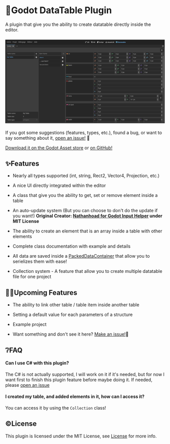 # 💾Godot DataTable Plugin

A plugin that give you the ability to create datatable directly inside the editor.

### ![ ](https://raw.githubusercontent.com/Ward727a/godot_datatable_plugin/master/images/preview2.png)

If you got some suggestions (features, types, etc.), found a bug, or want to say something about it, [open an issue!](https://github.com/Ward727a/godot_datatable_plugin/issues) 🙂

[Download it on the Godot Asset store](https://godotengine.org/asset-library/asset/2986) or [on GitHub!](https://github.com/Ward727a/godot_datatable_plugin/releases/latest)

## ✨Features

- Nearly all types supported (int, string, Rect2, Vector4, Projection, etc.)

- A nice UI directly integrated within the editor

- A class that give you the ability to get, set or remove element inside a table

- An auto-update system (But you can choose to don't do the update if you want!)
  **Original Creator: [Nathanhoad for Godot Input Helper](https://github.com/nathanhoad/godot_input_helper/tree/main) under MIT License**

- The ability to create an element that is an array inside a table with other elements

- Complete class documentation with example and details

- All data are saved inside a [PackedDataContainer](https://docs.godotengine.org/en/stable/classes/class_packeddatacontainer.html) that allow you to serielizes them with ease!

- Collection system - A feature that allow you to create multiple datatable file for one project

## 👨‍💻Upcoming Features

- The ability to link other table / table item inside another table

- Setting a default value for each parameters of a structure

- Example project

- Want something and don't see it here? [Make an issue!](https://github.com/Ward727a/godot_datatable_plugin/issues)🙂

## ❔FAQ

#### Can I use C# with this plugin?

The C# is not actually supported, I will work on it if it's needed, but for now I want first to finish this plugin feature before maybe doing it. If needed, please [open an issue](https://github.com/Ward727a/godot_datatable_plugin/issues)

#### I created my table, and added elements in it, how can I access it?

You can access it by using the `Collection` class!

## ©License

This plugin is licensed under the MIT License, see [License](https://github.com/Ward727a/godot_datatable_plugin/blob/master/LICENSE) for more info.
